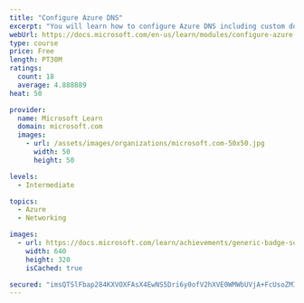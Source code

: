 ```yaml
---
title: "Configure Azure DNS"
excerpt: "You will learn how to configure Azure DNS including custom domain names and record sets."
webUrl: https://docs.microsoft.com/en-us/learn/modules/configure-azure-dns/
type: course
price: Free
length: PT30M
ratings:
  count: 18
  average: 4.888889
heat: 50

provider:
  name: Microsoft Learn
  domain: microsoft.com
  images:
    - url: /assets/images/organizations/microsoft.com-50x50.jpg
      width: 50
      height: 50

levels:
  - Intermediate

topics:
  - Azure
  - Networking

images:
  - url: https://docs.microsoft.com/learn/achievements/generic-badge-social.png
    width: 640
    height: 320
    isCached: true

secured: "imsQTSlFbap284KXVOXFAsX4EwNS5Dri6y0ofV2hXVE0WMWbUVjA+FcUsoZMIbqWMK70UZg2b9UY8N7TDGFBKzi8NoiUxVINSdofflAfxOe5PkwmV+wCWh9i//1C5XYHT4dRjzGPvBsv7abHU/R323m8RAzFy/QfTKzCe9eFTGBAGK30cxD7Jrm5g8fTEgSg7eGBDLb7E2nggFYYs3KCVFSSVn0PnWrnKtXwMf2hmT71u/7RG69c4kqzV9EFX/EnCt7mHP8SApnJ6aUJ7ETKaxCvMFVVWyUzLjM/0vzonRu/AnHS/lJUJQLbSMMum265lPxFps18lR/RKEUQTWBMBkdYNLRGN7GtVxCsTjtfBZ7itm2wMrcpxn2qnaYIHCHnm3Ceo6JLyNGN2rCa6dwSEGjgOPZ5ItYi2243zMOaBjg=;z/i3SNOlu9braAORU9U5Wg=="
---
```


